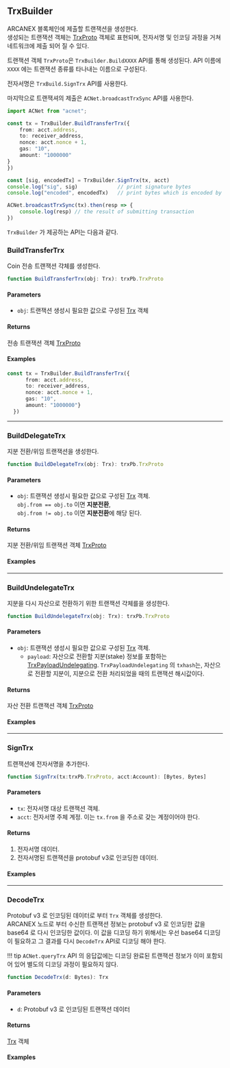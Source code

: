 ## TrxBuilder

ARCANEX 블록체인에 제출할 트랜잭션을 생성한다.  
생성되는 트랜잭션 객체는 [TrxProto](../internals/data.md#trxproto) 객체로 표현되며, 
전자서명 및 인코딩 과정을 거쳐 네트워크에 제출 되어 질 수 있다.

트랜잭션 객체 `TrxProto`은 `TrxBuilder.BuildXXXX` API를 통해 생성된다.
API 이름에 `XXXX` 에는 트랜잭션 종류를 타나내는 이름으로 구성된다.  

전자서명은 `TrxBuild.SignTrx` API를 사용한다.

마지막으로 트랜잭셔의 제출은 `ACNet.broadcastTrxSync` API를 사용한다.

```ts
import ACNet from "acnet";

const tx = TrxBuilder.BuildTransferTrx({
    from: acct.address,
    to: receiver_address,
    nonce: acct.nonce + 1,
    gas: "10",
    amount: "1000000"
}
})

const [sig, encodedTx] = TrxBuilder.SignTrx(tx, acct)
console.log("sig", sig)             // print signature bytes
console.log("encoded", encodedTx)   // print bytes which is encoded by protobuf v3

ACNet.broadcastTrxSync(tx).then(resp => {
    console.log(resp) // the result of submitting transaction
})

```

`TrxBuilder` 가 제공하는 API는 다음과 같다.

### BuildTransferTrx
Coin 전송 트랜잭션 갹체를 생성한다.

```ts
function BuildTransferTrx(obj: Trx): trxPb.TrxProto
```

#### Parameters

- `obj`: 트랜잭션 생성시 필요한 값으로 구성된 [Trx](../internals/data.md#trx) 객체

#### Returns

전송 트랜잭션 객체 [TrxProto](../internals/data.md#trxproto) 

#### Examples

```ts
const tx = TrxBuilder.BuildTransferTrx({
      from: acct.address,
      to: receiver_address,
      nonce: acct.nonce + 1,
      gas: "10",
      amount: "1000000"}
  })
```

---


### BuildDelegateTrx

지분 전환/위임 트랜잭션을 생성한다. 

```ts
function BuildDelegateTrx(obj: Trx): trxPb.TrxProto
```

#### Parameters
- `obj`: 트랜잭션 생성시 필요한 값으로 구성된 [Trx](../internals/data.md#trx) 객체.  
  `obj.from == obj.to` 이면 **지분전환**,  
  `obj.from != obj.to` 이면 **지분전환**에 해당 된다.

#### Returns

지분 전환/위임 트랜잭션 객체 [TrxProto](../internals/data.md#trxproto)

#### Examples

---

### BuildUndelegateTrx

지분을 다시 자산으로 전환하기 위한 트랜잭션 갹체를을 생성한다.

```ts
function BuildUndelegateTrx(obj: Trx): trxPb.TrxProto
```

#### Parameters

- `obj`: 트랜잭션 생성시 필요한 값으로 구성된 [Trx](../internals/data.md#trx) 객체.  
  - `payload`: 자산으로 전환할 지분(stake) 정보를 포함하는 [TrxPayloadUndelegating](../internals/data.md#trxpayloadundelegating).
  `TrxPayloadUndelegating` 의 `txhash`는, 자산으로 전환할 지분이, 지분으로 전환 처리되었을 때의 트랜잭션 해시값이다.

#### Returns

자산 전환 트랜잭션 객체 [TrxProto](../internals/data.md#trxproto)

#### Examples

---

### SignTrx

트랜잭션에 전자서명을 추가한다.

```ts
function SignTrx(tx:trxPb.TrxProto, acct:Account): [Bytes, Bytes]
```

#### Parameters

- `tx`: 전자서명 대상 트랜잭션 객체.
- `acct`: 전자서명 주체 계정. 이는 `tx.from` 을 주소로 갖는 계정이어야 한다.

#### Returns

1. 전자서명 데이터.
2. 전자서명된 트랜잭션을 protobuf v3로 인코딩한 데이터.

#### Examples

---

### DecodeTrx
Protobuf v3 로 인코딩된 데이터로 부터 `Trx` 객체를 생성한다.  
ARCANEX 노드로 부터 수신한 트랜잭션 정보는 protobuf v3 로 인코딩한 값을 base64 로 다시 인코딩한 값이다.
이 값을 디코딩 하기 위해서는 우선 base64 디코딩이 필요하고 그 결과를 다시 `DecodeTrx` API로 디코딩 해야 한다.  

!!! tip
    `ACNet.queryTrx` API 의 응답값에는 디코딩 완료된 트랜잭션 정보가 이미 포함되어 있어 별도의 디코딩 과정이 필요하지 않다. 
    

```ts
function DecodeTrx(d: Bytes): Trx
```

#### Parameters

- `d`: Protobuf v3 로 인코딩된 트랜잭션 데이터

#### Returns

[Trx](../internals/data.md#trx) 객체

#### Examples
